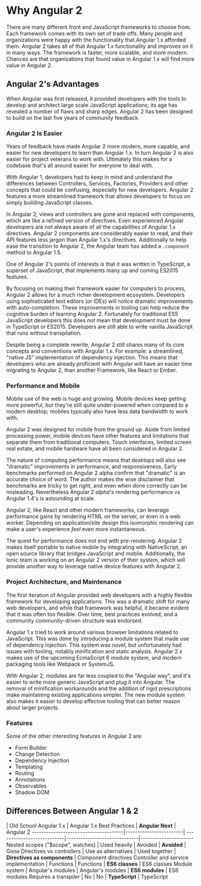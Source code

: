 # Why Angular 2

There are many different front end JavaScript frameworks to choose from.  Each
framework comes with its own set of trade offs.  Many people and organizations
were happy with the functionality that Angular 1.x afforded them.  Angular 2
takes all of that Angular 1.x functionality and improves on it in many ways.
The framework is faster, more scalable, and more modern.  Chances are that
organizations that found value in Angular 1.x will find more value in Angular 2.


## Angular 2's Advantages

When Angular was first released, it provided developers with the tools to develop and architect large scale JavaScript applications; its age has revealed a number of flaws and sharp edges. Angular 2 has been designed to build on the last five years of community feedback.


### Angular 2 Is Easier

Years of feedback have made Angular 2 more modern, more capable, and  easier for new developers to learn than Angular 1.x. In turn Angular 2 is also easier for project veterans to work with. Ultimately this makes for a codebase that's all around easier for everyone to deal with.

With Angular 1, developers had to keep in mind and understand the differences between Controllers, Services, Factories, Providers and other concepts that could be confusing, especially for new developers. Angular 2 features a more streamlined framework that allows developers to focus on simply building JavaScript classes.

In Angular 2, views and controllers are gone and replaced with components, which are like a refined version of directives. Even experienced Angular developers are not always aware of all the capabilities of Angular 1.x directives. Angular 2 components are considerably easier to read, and their API features less jargon than Angular 1.x's directives. Additionally to help ease the transition to Angular 2, the Angular team has added a `.component` method to Angular 1.5.

One of Angular 2's points of interests is that it was written in TypeScript, a superset of JavaScript, that implements many up and coming ES2015 features.

By focusing on making their framework easier for computers to process, Angular 2 allows for a much richer development ecosystem. Developers using sophisticated text editors (or IDEs) will notice dramatic improvements with auto-completion. These improvements in tooling can help reduce the cognitive burden of learning Angular 2. Fortunately for traditional ES5 JavaScript developers this does *not* mean that development must be done in TypeScript or ES2015. Developers are still able to write vanilla JavaScript that runs without transpilation.

Despite being a complete rewrite, Angular 2 still shares many of its core concepts and conventions with Angular 1.x. For example: a streamlined, "native JS" implementation of dependency injection. This means that developers who are already proficient with Angular will have an easier time migrating to Angular 2, than another Framework, like React or Ember.

### Performance and Mobile

Mobile use of the web is huge and growing. Mobile devices keep getting more powerful, but they're still quite under-powered when compared to a modern desktop; mobiles typically also have less data bandwidth to work with.

Angular 2 was designed for mobile from the ground up. Aside from limited processing power, mobile devices have other features and limitations that separate them from traditional computers. Touch interfaces, limited screen real estate, and mobile hardware have all been considered in Angular 2.

The nature of computing performance means that desktops will also see "dramatic" improvements in performance, and responsiveness. Early benchmarks performed on Angular 2 alpha confirm that "dramatic" is an accurate choice of word. The author makes the wise disclaimer that benchmarks are tricky to get right, and even when done correctly can be misleading. Nevertheless Angular 2 *alpha*'s rendering performance vs Angular 1.4's is astounding at scale.

Angular 2, like React and other modern frameworks, can leverage performance gains by rendering HTML on the server, or even in a  web worker. Depending on application/site design this isomorphic rendering can make a user's experience *feel* even more instantaneous.

The quest for performance does not end with pre-rendering. Angular 2 makes itself portable to native mobile by integrating with NativeScript, an open source library that bridges  JavaScript and mobile. Additionally, the Ionic team is working on  an Angular 2 version of their system, which will provide *another* way to leverage native device features with Angular 2.

### Project Architecture, and Maintenance

The first iteration of Angular provided web developers with a highly flexible framework for developing applications. This was a dramatic shift for many web developers, and while that framework was helpful, it became evident that it was often too flexible. Over time, best practices evolved, and a community community-driven structure was endorsed.

Angular 1.x tried to work around various browser limitations related to JavaScript. This was done by introducing a module system that made use of dependency injection. This system was novel, but unfortunately had issues with tooling, notably minification and static analysis. Angular 2.x makes use of the upcoming EcmaScript 6 module system, and modern packaging tools like Webpack or SystemJS.

With Angular 2, modules are far less coupled to the "Angular way", and it's easier to write more generic JavaScript and plug it into Angular. The removal of minification workarounds and the addition of rigid prescriptions make maintaining existing applications simpler. The new module system also makes it easier to develop effective tooling that can better reason about larger projects.


### Features

Some of the other interesting features in Angular 2 are:

- Form Builder
- Change Detection
- Dependency Injection
- Templating
- Routing
- Annotations
- Observables
- Shadow DOM


## Differences Between Angular 1 & 2

| Old School Angular 1.x | Angular 1.x Best Practices | **Angular Next**             | Angular 2
--------------------------------------|------------------------| ---------------------------|------------------------------|----------------------
Nested scopes ("$scope", watches)     | Used heavily           | Avoided                    | **Avoided**                  | Gone
Directives vs controllers             | Use as alternatives    | Used together              | **Directives as components** | Component directives
Controller and service implementation | Functions              | Functions                  | **ES6 classes**              | ES6 classes
Module system                         | Angular's modules      | Angular's modules          | **ES6 modules**              | ES6 modules
Requires a transpiler                 | No                     | No                         | **TypeScript**               | TypeScript
